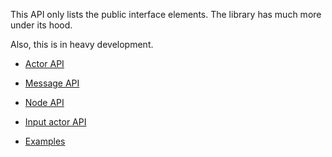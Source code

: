 This API only lists the public interface elements.
The library has much more under its hood.

Also, this is in heavy development.

- [Actor API](actor_API.md)
- [Message API](message_API.md)
- [Node API](node_API.md)
- [Input actor API](input_actor_API.md)

- [Examples](../examples)
